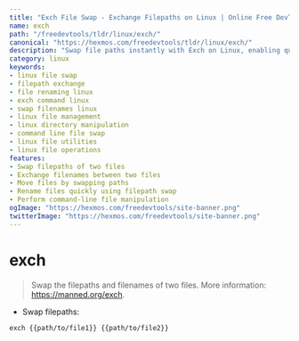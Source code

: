 ```yaml
---
title: "Exch File Swap - Exchange Filepaths on Linux | Online Free DevTools by Hexmos"
name: exch
path: "/freedevtools/tldr/linux/exch/"
canonical: "https://hexmos.com/freedevtools/tldr/linux/exch/"
description: "Swap file paths instantly with Exch on Linux, enabling quick file renaming and directory manipulation. Free online tool, no registration required."
category: linux
keywords:
- linux file swap
- filepath exchange
- file renaming linux
- exch command linux
- swap filenames linux
- linux file management
- linux directory manipulation
- command line file swap
- linux file utilities
- linux file operations
features:
- Swap filepaths of two files
- Exchange filenames between two files
- Move files by swapping paths
- Rename files quickly using filepath swap
- Perform command-line file manipulation
ogImage: "https://hexmos.com/freedevtools/site-banner.png"
twitterImage: "https://hexmos.com/freedevtools/site-banner.png"
---
```


# exch

> Swap the filepaths and filenames of two files.
> More information: <https://manned.org/exch>.

- Swap filepaths:

`exch {{path/to/file1}} {{path/to/file2}}`
